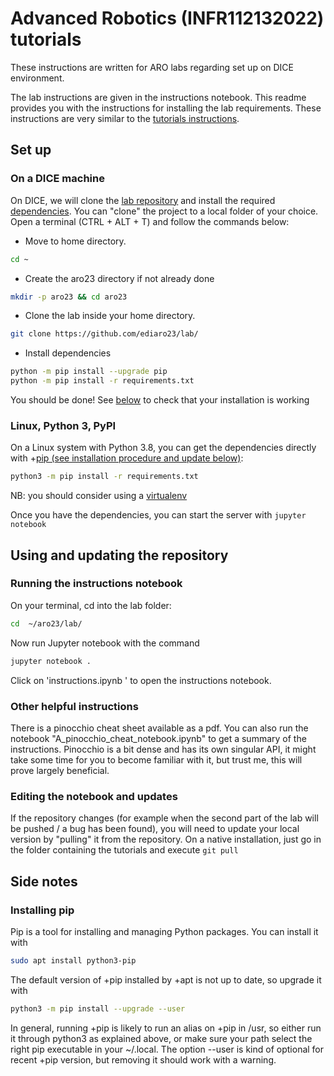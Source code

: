 # Advanced Robotics (INFR112132022) tutorials

These instructions are written for ARO labs regarding set up on DICE environment.

The lab instructions are given in the instructions notebook. 
This readme provides you with the instructions for installing the lab requirements.
These instructions are very similar to the [tutorials instructions](https://github.com/ediaro23/tutorials).

## Set up 

### On a DICE machine
On DICE, we will clone the [lab repository](https://github.com/ediaro23/lab) and install the required [dependencies](https://github.com/ediaro23/lab/blob/main/requirements.txt). 
You can "clone" the project to a local folder of your choice.
Open a terminal (CTRL + ALT + T) and follow the commands below:

-   Move to home directory.

```bash
cd ~
```
  
-   Create the aro23 directory if not already done

```bash
mkdir -p aro23 && cd aro23
```

- Clone the lab inside your home directory.

```bash 
git clone https://github.com/ediaro23/lab/
```

- Install dependencies

```bash
python -m pip install --upgrade pip
python -m pip install -r requirements.txt
```    

You should be done! See [below](#using-and-updating-the-notebooks) to check that your installation is working 

### Linux, Python 3, PyPI

On a Linux system with Python 3.8, you can get the dependencies directly with +[pip (see installation procedure and update below)](#installing-pip):
```bash
python3 -m pip install -r requirements.txt
```
NB: you should consider using a [virtualenv](https://docs.python.org/3/library/venv.html)

Once you have the dependencies, you can start the server with `jupyter notebook`

## Using and updating the repository
### Running the instructions notebook
On your terminal, cd into the lab folder:
```bash
cd  ~/aro23/lab/
```
Now run Jupyter notebook with the command
```bash
jupyter notebook .
```
Click on 'instructions.ipynb ' to open the instructions notebook.


### Other helpful instructions
There is a pinocchio cheat sheet available as a pdf. You can also run the notebook "A_pinocchio_cheat_notebook.ipynb" to get a summary of the instructions.
Pinocchio is a bit dense and has its own singular API, it might take some time for you to become familiar with it, but trust me, this will prove largely beneficial.

### Editing the notebook and updates
If the repository changes (for example when the second part of the lab will be pushed / a bug has been found), you will need to update your local
version by "pulling" it from the repository. On a native installation, just go in the folder containing the tutorials and execute ```git pull```


## Side notes

### Installing pip

Pip is a tool for installing and managing Python packages. You can install it with

```bash
sudo apt install python3-pip
```

The default version of +pip installed by +apt is not up to date, so upgrade it with
```bash
python3 -m pip install --upgrade --user
```

In general, running +pip is likely to run an alias on +pip in /usr, so either run it through python3 as explained above, or make sure your path select the right pip executable in your ~/.local. The option --user is kind of optional for recent +pip version, but removing it should work with a warning.

